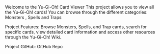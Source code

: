 Welcome to the Yu-Gi-Oh! Card Viewer
This project allows you to view all the Yu-Gi-Oh! cards!
You can browse through the different categories: Monsters , Spells and Traps

Project Features: Browse Monsters, Spells, and Trap cards, search for specific cards, view detailed card information and access other resources through the Yu-Gi-Oh! Wiki.

Project GitHub: GitHub Repo